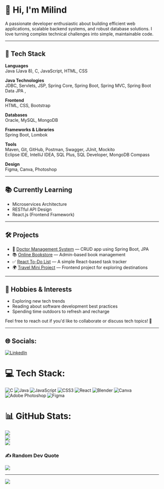 # 👋 Hi, I'm Milind

A passionate developer enthusiastic about building efficient web applications, scalable backend systems, and robust database solutions. I love turning complex technical challenges into simple, maintainable code.

---

## 🚀 Tech Stack

**Languages**  
Java (Java 8), C, JavaScript, HTML, CSS  

**Java Technologies**  
JDBC, Servlets, JSP, Spring Core, Spring Boot, Spring MVC, Spring Boot Data JPA , 

**Frontend**  
HTML, CSS, Bootstrap  

**Databases**  
Oracle, MySQL, MongoDB  

**Frameworks & Libraries**  
Spring Boot, Lombok 

**Tools**  
Maven, Git, GitHub, Postman, Swagger, JUnit, Mockito  
Eclipse IDE, IntelliJ IDEA, SQL Plus, SQL Developer, MongoDB Compass  

**Design**  
Figma, Canva, Photoshop

---

## 📚 Currently Learning

- Microservices Architecture  
- RESTful API Design  
- React.js (Frontend Framework)

---

## 🛠️ Projects

- 🎯 [Doctor Management System](https://github.com/milind1314/SpringBoot-miniProject-LayeredApplication.git) — CRUD app using Spring Boot, JPA  
- 📚 [Online Bookstore](https://github.com/milind1314/BookStore-Management.git) — Admin-based book management  
- ✅ [React To-Do List](https://github.com/milind1314/React-ToDo-List.git) — A simple React-based task tracker  
- 🌍 [Travel Mini Project](https://github.com/milind1314/Travel-mini-project.git) — Frontend project for exploring destinations

---
## 🎯 Hobbies & Interests

- Exploring new tech trends  
- Reading about software development best practices  
- Spending time outdoors to refresh and recharge 

Feel free to reach out if you'd like to collaborate or discuss tech topics! 🚀

 

---
## 🌐 Socials:
[![LinkedIn](https://img.shields.io/badge/LinkedIn-%230077B5.svg?logo=linkedin&logoColor=white)](https://linkedin.com/in/https://www.linkedin.com/in/milind-atram-593ba7333?lipi=urn%3Ali%3Apage%3Ad_flagship3_profile_view_base_contact_details%3BCV%2BrH4WkR4iyXHBcAHtfVA%3D%3D) 

# 💻 Tech Stack:
![C](https://img.shields.io/badge/c-%2300599C.svg?style=for-the-badge&logo=c&logoColor=white) ![Java](https://img.shields.io/badge/java-%23ED8B00.svg?style=for-the-badge&logo=openjdk&logoColor=white) ![JavaScript](https://img.shields.io/badge/javascript-%23323330.svg?style=for-the-badge&logo=javascript&logoColor=%23F7DF1E) ![CSS3](https://img.shields.io/badge/css3-%231572B6.svg?style=for-the-badge&logo=css3&logoColor=white) ![React](https://img.shields.io/badge/react-%2320232a.svg?style=for-the-badge&logo=react&logoColor=%2361DAFB) ![Blender](https://img.shields.io/badge/blender-%23F5792A.svg?style=for-the-badge&logo=blender&logoColor=white) ![Canva](https://img.shields.io/badge/Canva-%2300C4CC.svg?style=for-the-badge&logo=Canva&logoColor=white) ![Adobe Photoshop](https://img.shields.io/badge/adobe%20photoshop-%2331A8FF.svg?style=for-the-badge&logo=adobe%20photoshop&logoColor=white) ![Figma](https://img.shields.io/badge/figma-%23F24E1E.svg?style=for-the-badge&logo=figma&logoColor=white)
# 📊 GitHub Stats:
![](https://github-readme-stats.vercel.app/api?username=milind1314&theme=dark&hide_border=false&include_all_commits=true&count_private=false)<br/>
![](https://github-readme-streak-stats.herokuapp.com/?user=milind1314&theme=dark&hide_border=false)<br/>
![](https://github-readme-stats.vercel.app/api/top-langs/?username=milind1314&theme=dark&hide_border=false&include_all_commits=true&count_private=false&layout=compact)

### ✍️ Random Dev Quote
![](https://quotes-github-readme.vercel.app/api?type=horizontal&theme=radical)

---
[![](https://visitcount.itsvg.in/api?id=milind1314&icon=0&color=0)](https://visitcount.itsvg.in)

<!-- Proudly created with GPRM ( https://gprm.itsvg.in ) -->
